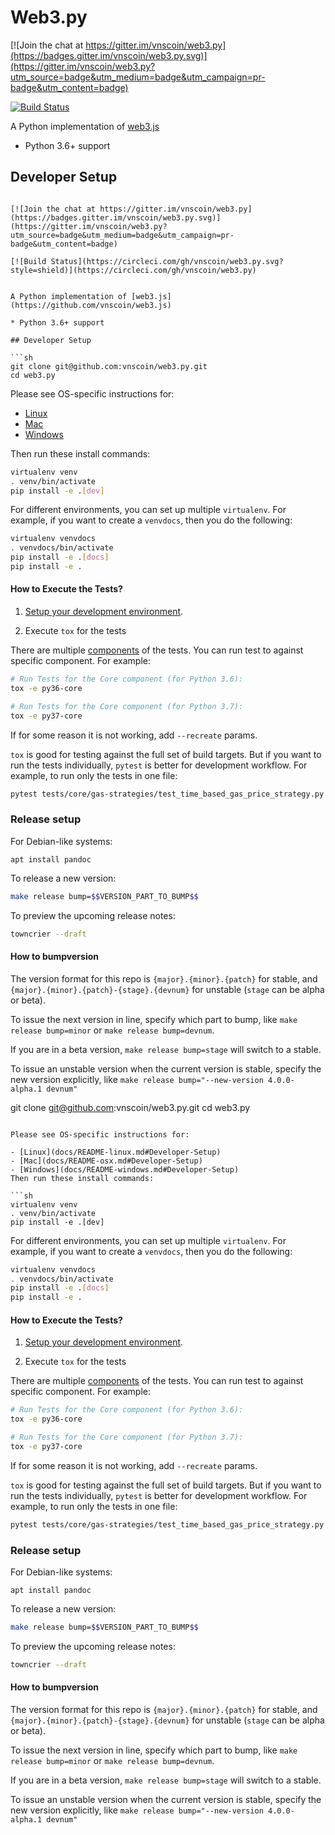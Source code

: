 # Web3.py

[![Join the chat at https://gitter.im/vnscoin/web3.py](https://badges.gitter.im/vnscoin/web3.py.svg)](https://gitter.im/vnscoin/web3.py?utm_source=badge&utm_medium=badge&utm_campaign=pr-badge&utm_content=badge)

[![Build Status](https://circleci.com/gh/vnscoin/web3.py.svg?style=shield)](https://circleci.com/gh/vnscoin/web3.py)


A Python implementation of [web3.js](https://github.com/vnscoin/web3.js)

* Python 3.6+ support

## Developer Setup

```sh# Web3.py

[![Join the chat at https://gitter.im/vnscoin/web3.py](https://badges.gitter.im/vnscoin/web3.py.svg)](https://gitter.im/vnscoin/web3.py?utm_source=badge&utm_medium=badge&utm_campaign=pr-badge&utm_content=badge)

[![Build Status](https://circleci.com/gh/vnscoin/web3.py.svg?style=shield)](https://circleci.com/gh/vnscoin/web3.py)


A Python implementation of [web3.js](https://github.com/vnscoin/web3.js)

* Python 3.6+ support

## Developer Setup

```sh
git clone git@github.com:vnscoin/web3.py.git
cd web3.py
```

Please see OS-specific instructions for:

- [Linux](docs/README-linux.md#Developer-Setup)
- [Mac](docs/README-osx.md#Developer-Setup)
- [Windows](docs/README-windows.md#Developer-Setup)

Then run these install commands:
```sh
virtualenv venv
. venv/bin/activate
pip install -e .[dev]
```

For different environments, you can set up multiple `virtualenv`. For example, if you want to create a `venvdocs`, then you do the following:

```sh
virtualenv venvdocs
. venvdocs/bin/activate
pip install -e .[docs]
pip install -e .
```



#### How to Execute the Tests?

1. [Setup your development environment](https://github.com/vnscoin/web3.py/#developer-setup).

2. Execute `tox` for the tests

There are multiple [components](https://github.com/vnscoin/web3.py/blob/master/.circleci/config.yml#L144) of the tests. You can run test to against specific component. For example:

```sh
# Run Tests for the Core component (for Python 3.6):
tox -e py36-core

# Run Tests for the Core component (for Python 3.7):
tox -e py37-core
```

If for some reason it is not working, add `--recreate` params.

`tox` is good for testing against the full set of build targets. But if you want to run the tests individually, `pytest` is better for development workflow. For example, to run only the tests in one file:

```sh
pytest tests/core/gas-strategies/test_time_based_gas_price_strategy.py
```

### Release setup

For Debian-like systems:
```
apt install pandoc
```

To release a new version:

```sh
make release bump=$$VERSION_PART_TO_BUMP$$
```

To preview the upcoming release notes:

```sh
towncrier --draft
```

#### How to bumpversion

The version format for this repo is `{major}.{minor}.{patch}` for stable, and
`{major}.{minor}.{patch}-{stage}.{devnum}` for unstable (`stage` can be alpha or beta).

To issue the next version in line, specify which part to bump,
like `make release bump=minor` or `make release bump=devnum`.

If you are in a beta version, `make release bump=stage` will switch to a stable.

To issue an unstable version when the current version is stable, specify the
new version explicitly, like `make release bump="--new-version 4.0.0-alpha.1 devnum"`

git clone git@github.com:vnscoin/web3.py.git
cd web3.py
```

Please see OS-specific instructions for:

- [Linux](docs/README-linux.md#Developer-Setup)
- [Mac](docs/README-osx.md#Developer-Setup)
- [Windows](docs/README-windows.md#Developer-Setup)
Then run these install commands:

```sh
virtualenv venv
. venv/bin/activate
pip install -e .[dev]
```

For different environments, you can set up multiple `virtualenv`. For example, if you want to create a `venvdocs`, then you do the following:

```sh
virtualenv venvdocs
. venvdocs/bin/activate
pip install -e .[docs]
pip install -e .
```



#### How to Execute the Tests?

1. [Setup your development environment](https://github.com/vnscoin/web3.py/#developer-setup).

2. Execute `tox` for the tests

There are multiple [components](https://github.com/vnscoin/web3.py/blob/master/.circleci/config.yml#L144) of the tests. You can run test to against specific component. For example:

```sh
# Run Tests for the Core component (for Python 3.6):
tox -e py36-core

# Run Tests for the Core component (for Python 3.7):
tox -e py37-core
```

If for some reason it is not working, add `--recreate` params.

`tox` is good for testing against the full set of build targets. But if you want to run the tests individually, `pytest` is better for development workflow. For example, to run only the tests in one file:

```sh
pytest tests/core/gas-strategies/test_time_based_gas_price_strategy.py
```

### Release setup

For Debian-like systems:
```
apt install pandoc
```

To release a new version:

```sh
make release bump=$$VERSION_PART_TO_BUMP$$
```

To preview the upcoming release notes:

```sh
towncrier --draft
```

#### How to bumpversion

The version format for this repo is `{major}.{minor}.{patch}` for stable, and
`{major}.{minor}.{patch}-{stage}.{devnum}` for unstable (`stage` can be alpha or beta).

To issue the next version in line, specify which part to bump,
like `make release bump=minor` or `make release bump=devnum`.

If you are in a beta version, `make release bump=stage` will switch to a stable.

To issue an unstable version when the current version is stable, specify the
new version explicitly, like `make release bump="--new-version 4.0.0-alpha.1 devnum"`
